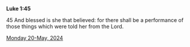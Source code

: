 **Luke 1:45**

45 And blessed is she that believed: for there shall be a performance of those things which were told her from the Lord.

[Monday 20-May, 2024](https://getbible.net/kjv/Luke/1/45)
